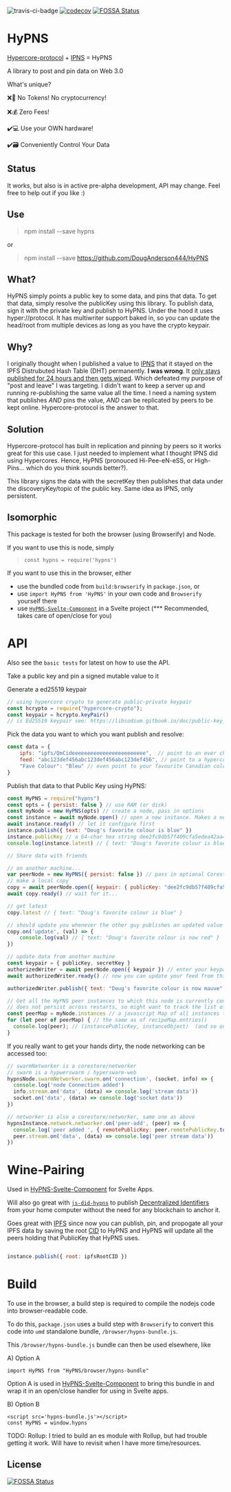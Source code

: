 ![travis-ci-badge](https://travis-ci.com/DougAnderson444/HyPNS.svg?branch=main)
[![codecov](https://codecov.io/gh/DougAnderson444/HyPNS/branch/main/graph/badge.svg?token=IQ3DGMTFKU)](https://codecov.io/gh/DougAnderson444/HyPNS)
[![FOSSA Status](https://app.fossa.com/api/projects/git%2Bgithub.com%2FDougAnderson444%2FHyPNS.svg?type=shield)](https://app.fossa.com/projects/git%2Bgithub.com%2FDougAnderson444%2FHyPNS?ref=badge_shield)

# HyPNS
[Hypercore-protocol](https://hypercore-protocol.org/) + [IPNS](https://docs.ipfs.io/concepts/ipns/) = HyPNS

A library to post and pin data on Web 3.0

What's unique?

❌🥇 No Tokens! No cryptocurrency!

❌💰 Zero Fees!  

✔️💻 Use your OWN hardware! 

✔️🗃️ Conveniently Control Your Data 

## Status

It works, but also is in active pre-alpha development, API may change. Feel free to help out if you like :)

## Use

> npm install --save hypns

or

> npm install --save https://github.com/DougAnderson444/HyPNS

## What?

HyPNS simply points a public key to some data, and pins that data. To get that data, simply resolve the publicKey using this library. To publish data, sign it with the private key and publish to HyPNS. Under the hood it uses hyper://protocol. It has multiwriter support baked in, so you can update the head/root from multiple devices as long as you have the crypto keypair.

## Why?

I originally thought when I published a value to [IPNS](https://docs.ipfs.io/concepts/ipns/) that it stayed on the IPFS Distrubuted Hash Table (DHT) permanently. **I was wrong**. It [only stays published for 24 hours and then gets wiped](https://discuss.ipfs.io/t/confusion-about-ipns/1414). Which defeated my purpose of "post and leave" I was targeting. I didn't want to keep a server up and running re-publishing the same value all the time. I need a naming system that publishes *AND* pins the value, *AND* can be replicated by peers to be kept online. Hypercore-protocol is the answer to that.

## Solution

Hypercore-protocol has built in replication and pinning by peers so it works great for this use case. I just needed to implement what I thought IPNS did using Hypercores. Hence, HyPNS (pronouced Hi-Pee-eN-eSS, or High-Pins... which do you think sounds better?).

This library signs the data with the secretKey then publishes that data under the discoveryKey/topic of the public key. Same idea as IPNS, only persistent.

## Isomorphic

This package is tested for both the browser (using Browserify) and Node. 

If you want to use this is node, simply 
> `const hypns = require('hypns')`

If you want to use this in the browser, either

- use the bundled code from `build:browserify` in `package.json`, or
- use  `import HyPNS from 'HyPNS'` in your own code and `Browserify` yourself there
- use [`HyPNS-Svelte-Component`](https://github.com/DougAnderson444/HyPNS-Svelte-Component) in a Svelte project (*** Recommended, takes care of open/close for you)

# API

Also see the `basic tests` for latest on how to use the API.

Take a public key and pin a signed mutable value to it

Generate a ed25519 keypair 
```js
// using hypercore crypto to generate public-private keypair
const hcrypto = require("hypercore-crypto");
const keypair = hcrypto.keyPair() 
// is Ed25519 keypair see: https://libsodium.gitbook.io/doc/public-key_cryptography/public-key_signatures
```

Pick the data you want to which you want publish and resolve:
```js
const data = {
    ipfs: "ipfs/QmCideeeeeeeeeeeeeeeeeeeeeeee",  // point to an ever changing ipfs root CID, just like IPNS
    feed: "abc123def456abc123def456abc123def456", // point to a hypercore feed if you like
    "Fave Colour": "Bleu" // even point to your favourite Canadian colour of the day
}
```

Publish that data to that Public Key using HyPNS:

```js
const HyPNS = require("hypns")
const opts = { persist: false } // use RAM (or disk)
const myNode = new HyPNS(opts) // create a node, pass in options
const instance = await myNode.open() // open a new instance. Makes a new keyPair for you if no options passed in
await instance.ready() // let it configure first 
instance.publish({ text: "Doug's favorite colour is blue" })
instance.publicKey // a 64-char hex string dee2fc9db57f409cfa5edea42aa40790f3c1b314e3630a04f25b75ad42b71835
console.log(instance.latest) // { text: "Doug's favorite colour is blue" }

// Share data with friends

// on another machine...
var peerNode = new HyPNS({ persist: false }) // pass in optional Corestore and networker
// make a local copy
copy = await peerNode.open({ keypair: { publicKey: "dee2fc9db57f409cfa5edea42aa40790f3c1b314e3630a04f25b75ad42b71835" } }) // enter friend's public key. No secretKey = Read Only for my copy
await copy.ready() // wait for it...

// get latest
copy.latest // { text: "Doug's favorite colour is blue" }

// should update you whenever the other guy publishes an updated value 
copy.on('update', (val) => {
    console.log(val) // { text: "Doug's favorite colour is now red" }
})

// update data from another machine
const keypair = { publicKey, secretKey }
authorizedWriter = await peerNode.open({ keypair }) // enter your keypair
await authorizedWriter.ready() // now you can update your feed from this machine too, since you opened this node including the secretKey

authorizedWriter.publish({ text: "Doug's favorite colour is now mauve" })

// Get all the HyPNS peer instances to which this node is currently connected
// does not persist across restarts, so might want to track the list of peers in a db
const peerMap = myNode.instances // a javascript Map of all instances this node is connected to
for (let peer of peerMap) { // the same as of recipeMap.entries()
  console.log(peer); // (instancePublicKey, instanceObject)  (and so on)
}


```

If you really want to get your hands dirty, the node networking can be accessed too:

```js
// swarmNetworker is a corestore/networker
// swarm is a hypwerswarm / hyperswarm-web 
hypnsNode.swarmNetworker.swarm.on('connection', (socket, info) => {
  console.log('node Connection added')
  info.stream.on('data', (data) => console.log('stream data'))
  socket.on('data', (data) => console.log('socket data'))
})

// networker is also a corestore/networker, same one as above
hypnsInstance.network.networker.on('peer-add', (peer) => {
  console.log('peer added ', { remotePublicKey: peer.remotePublicKey.toString('hex') })
  peer.stream.on('data', (data) => console.log('peer stream data'))
})
```

# Wine-Pairing

Used in [HyPNS-Svelte-Component](https://github.com/DougAnderson444/HyPNS-Svelte-Component) for Svelte Apps. 

Will also go great with [`js-did-hypns`](https://github.com/DougAnderson444/js-did-hypns) to publish [Decentralized Identifiers](https://www.w3.org/TR/did-core/Overview.html) from your home computer without the need for any blockchain to anchor it. 

Goes great with [IPFS](https://ipfs.io/) since now you can publish, pin, and propogate all your IPFS data by saving the root [CID](https://cid.ipfs.io/) to HyPNS and HyPNS will update all the peers holding that PublicKey that HyPNS uses.  

```js

instance.publish({ root: ipfsRootCID })

```
# Build

To use in the browser, a build step is required to compile the nodejs code into browser-readable code.

To do this, `package.json` uses a build step with `Browserify` to convert this code into `umd` standalone bundle, `/browser/hypns-bundle.js`.

This `/browser/hypns-bundle.js` bundle can then be used elsewhere, like

A) Option A
```
import HyPNS from "HyPNS/browser/hypns-bundle"
```

Option A is used in [HyPNS-Svelte-Component](https://github.com/DougAnderson444/HyPNS-Svelte-Component) to bring this bundle in and wrap it in an open/close handler for using in Svelte apps.

B) Option B
```
<script src='hypns-bundle.js'></script> 
const HyPNS = window.hypns
```

TODO: Rollup: I tried to build an es module with Rollup, but had trouble getting it work. Will have to revisit when I have more time/resources.

## License
[![FOSSA Status](https://app.fossa.com/api/projects/git%2Bgithub.com%2FDougAnderson444%2FHyPNS.svg?type=large)](https://app.fossa.com/projects/git%2Bgithub.com%2FDougAnderson444%2FHyPNS?ref=badge_large)